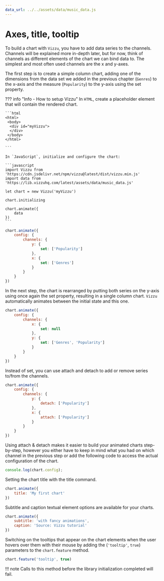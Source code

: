 ```yaml
---
data_url: ../../assets/data/music_data.js
---
```


# Axes, title, tooltip

To build a chart with `Vizzu`, you have to add data series to the channels.
Channels will be explained more in-depth later, but for now, think of channels
as different elements of the chart we can bind data to. The simplest and most
often used channels are the x and y-axes.

The first step is to create a simple column chart, adding one of the dimensions
from the data set we added in the previous chapter (`Genres`) to the x-axis and
the measure (`Popularity`) to the y-axis using the set property.

<div id="tutorial_01"></div>

??? info "Info - How to setup Vizzu"
    In `HTML`, create a placeholder element that will contain the rendered
    chart.

    ```html
    <html>
     <body>
      <div id="myVizzu">
      </div>
     </body>
    </html>

    ```

    In `JavaScript`, initialize and configure the chart:

    ```javascript
    import Vizzu from 'https://cdn.jsdelivr.net/npm/vizzu@latest/dist/vizzu.min.js'
    import data from 'https://lib.vizzuhq.com/latest/assets/data/music_data.js'

    let chart = new Vizzu('myVizzu')

    chart.initializing

    chart.animate({
        data
    })
    ```

```javascript
chart.animate({
    config: {
        channels: {
            y: {
                set: ['Popularity']
            },
            x: {
                set: ['Genres']
            }
        }
    }
})
```

In the next step, the chart is rearranged by putting both series on the y-axis
using once again the set property, resulting in a single column chart. `Vizzu`
automatically animates between the initial state and this one.

<div id="tutorial_02"></div>

```javascript
chart.animate({
    config: {
        channels: {
            x: {
                set: null
            },
            y: {
                set: ['Genres', 'Popularity']
            }
        }
    }
})
```

Instead of set, you can use attach and detach to add or remove series to/from
the channels.

<div id="tutorial_03"></div>

```javascript
chart.animate({
    config: {
        channels: {
            y: {
                detach: ['Popularity']
            },
            x: {
                attach: ['Popularity']
            }
        }
    }
})
```

Using attach & detach makes it easier to build your animated charts
step-by-step, however you either have to keep in mind what you had on which
channel in the previous step or add the following code to access the actual
configuration of the chart.

```javascript
console.log(chart.config);
```

Setting the chart title with the title command.

<div id="tutorial_04"></div>

```javascript
chart.animate({
    title: 'My first chart'
})
```

Subtitle and caption textual element options are available for your charts.

<div id="tutorial_05"></div>

```javascript
chart.animate({
    subtitle: 'with fancy animations',
    caption: 'Source: Vizzu tutorial'
})
```

Switching on the tooltips that appear on the chart elements when the user hovers
over them with their mouse by adding the (`'tooltip'`, `true`) parameters to the
`chart.feature` method.

<div id="tutorial_06"></div>

```javascript
chart.feature('tooltip', true)
```

!!! note
    Calls to this method before the library initialization completed will fail.

<script src="../axes_title_tooltip.js"></script>

